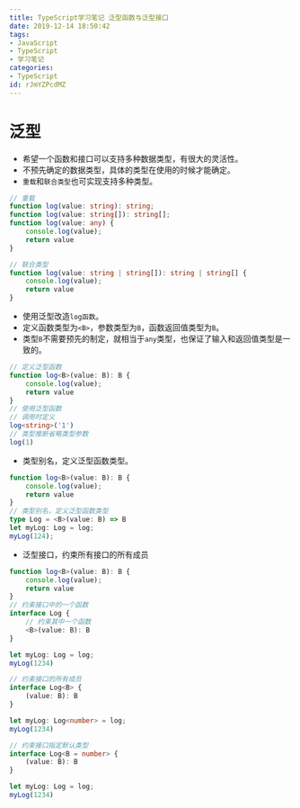 ```yaml
---
title: TypeScript学习笔记 泛型函数与泛型接口
date: 2019-12-14 18:50:42
tags:
- JavaScript
- TypeScript
- 学习笔记
categories:
- TypeScript
id: rJmYZPcdMZ
---
```

# 泛型

- 希望一个函数和接口可以支持多种数据类型，有很大的灵活性。
- 不预先确定的数据类型，具体的类型在使用的时候才能确定。
- `重载`和`联合类型`也可实现支持多种类型。

```ts
// 重载
function log(value: string): string;
function log(value: string[]): string[];
function log(value: any) {
    console.log(value);
    return value
}
```

```ts
// 联合类型
function log(value: string | string[]): string | string[] {
    console.log(value);
    return value
}
```

- 使用泛型改造`log函数`。
- 定义函数类型为`<B>`，参数类型为`B`，函数返回值类型为`B`。
- 类型`B`不需要预先的制定，就相当于`any`类型，也保证了输入和返回值类型是一致的。

```ts
// 定义泛型函数
function log<B>(value: B): B {
    console.log(value);
    return value
}
// 使用泛型函数
// 调用时定义
log<string>('1')
// 类型推断省略类型参数
log(1)
```

- 类型别名，定义泛型函数类型。

```ts
function log<B>(value: B): B {
    console.log(value);
    return value
}
// 类型别名，定义泛型函数类型
type Log = <B>(value: B) => B
let myLog: Log = log;
myLog(124);
```

- 泛型接口，约束所有接口的所有成员
```ts
function log<B>(value: B): B {
    console.log(value);
    return value
}
// 约束接口中的一个函数
interface Log {
    // 约束其中一个函数
    <B>(value: B): B
}

let myLog: Log = log;
myLog(1234)

// 约束接口的所有成员
interface Log<B> {
    (value: B): B
}

let myLog: Log<number> = log;
myLog(1234)

// 约束接口指定默认类型
interface Log<B = number> {
    (value: B): B
}

let myLog: Log = log;
myLog(1234)
```
